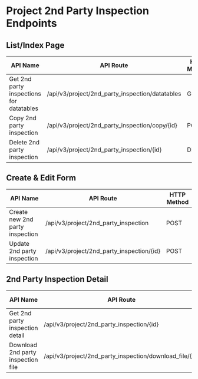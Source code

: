 # Project 2nd Party Inspection Endpoints

## List/Index Page

| API Name | API Route | HTTP Method |
|----------|-----------|-------------|
| Get 2nd party inspections for datatables | /api/v3/project/2nd_party_inspection/datatables | GET |
| Copy 2nd party inspection | /api/v3/project/2nd_party_inspection/copy/{id} | POST |
| Delete 2nd party inspection | /api/v3/project/2nd_party_inspection/{id} | DELETE |

## Create & Edit Form

| API Name | API Route | HTTP Method |
|----------|-----------|-------------|
| Create new 2nd party inspection | /api/v3/project/2nd_party_inspection | POST |
| Update 2nd party inspection | /api/v3/project/2nd_party_inspection/{id} | POST |

## 2nd Party Inspection Detail

| API Name | API Route | HTTP Method |
|----------|-----------|-------------|
| Get 2nd party inspection detail | /api/v3/project/2nd_party_inspection/{id} | GET |
| Download 2nd party inspection file | /api/v3/project/2nd_party_inspection/download_file/{id} | GET |
